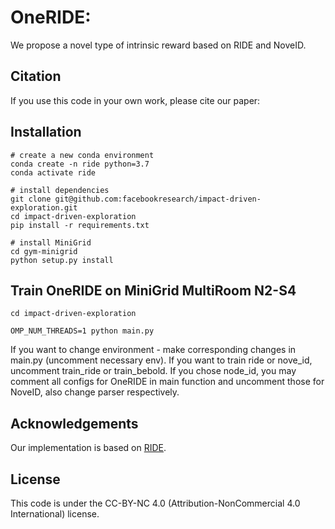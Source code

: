 # OneRIDE:
We propose a novel type of intrinsic reward based on RIDE and NoveID.

## Citation
If you use this code in your own work, please cite our paper:

## Installation

```
# create a new conda environment
conda create -n ride python=3.7
conda activate ride 

# install dependencies
git clone git@github.com:facebookresearch/impact-driven-exploration.git
cd impact-driven-exploration
pip install -r requirements.txt

# install MiniGrid
cd gym-minigrid
python setup.py install
```

## Train OneRIDE on MiniGrid MultiRoom N2-S4
```
cd impact-driven-exploration

OMP_NUM_THREADS=1 python main.py 

```

If you want to change environment - make corresponding changes in main.py (uncomment necessary env). If you want to train ride or nove_id, uncomment train_ride or train_bebold. If you chose node_id, you may comment all configs for OneRIDE in main function and uncomment those for NoveID, also change parser respectively.

## Acknowledgements
Our implementation is based on [RIDE](https://github.com/facebookresearch/impact-driven-exploration).

## License
This code is under the CC-BY-NC 4.0 (Attribution-NonCommercial 4.0 International) license.
